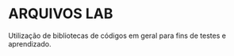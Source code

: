 ARQUIVOS LAB
============

Utilização de bibliotecas de códigos em geral para fins de testes e aprendizado.
